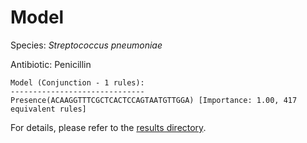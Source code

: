 
# Model

Species: *Streptococcus pneumoniae*

Antibiotic: Penicillin

```
Model (Conjunction - 1 rules):
------------------------------
Presence(ACAAGGTTTCGCTCACTCCAGTAATGTTGGA) [Importance: 1.00, 417 equivalent rules]

```

For details, please refer to the [results directory](../../../../../results/scm_b/streptococcus%20pneumoniae/penicillin/repeat_5/).


